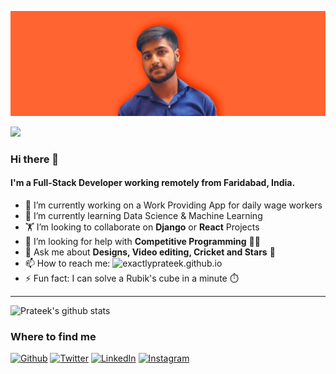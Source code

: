 ![Cover Image](https://github.com/exactlyprateek/exactlyprateek/blob/master/cover-min.png)

![](https://komarev.com/ghpvc/?username=exactlyprateek&color=green&style=flat)

### Hi there 👋

#### I'm a Full-Stack Developer working remotely from Faridabad, India.

- 🔭 I’m currently working on a Work Providing App for daily wage workers
- 🌱 I’m currently learning Data Science & Machine Learning
- 🏋️‍ I’m looking to collaborate on **Django** or **React** Projects
- 🤔 I’m looking for help with **Competitive Programming** 👨‍💻
- 💬 Ask me about **Designs, Video editing, Cricket and Stars** 🌃
- 📫 How to reach me: ![exactlyprateek.github.io](exactlyprateek.github.io)
- ⚡ Fun fact: I can solve a Rubik's cube in a minute ⏱️

<hr>

![Prateek's github stats](https://github-readme-stats.vercel.app/api?username=exactlyprateek&count_private=true)
<h3>Where to find me</h3>
<p><a href="https://github.com/exactlyprateek" target="_blank"><img alt="Github" src="https://img.shields.io/badge/GitHub-%2312100E.svg?&style=for-the-badge&logo=Github&logoColor=white" /></a> <a href="https://twitter.com/exactlyprateek" target="_blank"><img alt="Twitter" src="https://img.shields.io/badge/twitter-%231DA1F2.svg?&style=for-the-badge&logo=twitter&logoColor=white" /></a> <a href="https://www.linkedin.com/in/prateek_rohilla" target="_blank"><img alt="LinkedIn" src="https://img.shields.io/badge/linkedin-%230077B5.svg?&style=for-the-badge&logo=linkedin&logoColor=white" /></a> <a href="https://instagram.com/prateekprateekprateek" target="_blank"><img alt="Instagram" src="https://img.shields.io/badge/instagram-%2312100E.svg?&style=for-the-badge&logo=instagram&logoColor=white" /></a>
</p>
